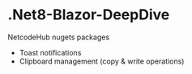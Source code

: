 # .Net8-Blazor-DeepDive
NetcodeHub nugets packages
- Toast notifications
- Clipboard management (copy & write operations)
